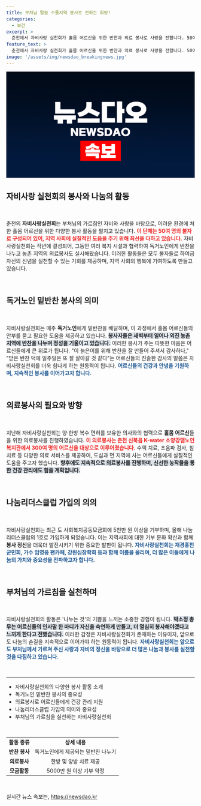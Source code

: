 ```yaml
---
title: 부처님 말씀 수몰지역 봉사로 전하는 희망!
categories:
  - 보건
excerpt: >
  춘천에서 자비사랑 실천회가 홀몸 어르신을 위한 반찬과 의료 봉사로 사랑을 전합니다. 50여 명의 불자들이 땀 흘려 전하는 진심, 그리고 5000만원 기부로 나눔리더스클럽 1호에 가입! 그들의 이야기를 만나보세요.
feature_text: >
  춘천에서 자비사랑 실천회가 홀몸 어르신을 위한 반찬과 의료 봉사로 사랑을 전합니다. 50여 명의 불자들이 땀 흘려 전하는 진심, 그리고 5000만원 기부로 나눔리더스클럽 1호에 가입! 그들의 이야기를 만나보세요.
image: '/assets/img/newsdao_breakingnews.jpg'
---
```


<p><img src="/assets/img/newsdao_breakingnews.jpg" alt="ranknews 속보" /></p>

<h2 data-ke-size="size26">자비사랑 실천회의 봉사와 나눔의 활동</h2>

<p data-ke-size="size16">&nbsp;</p>

<p>춘천의 <b>자비사랑실천회</b>는 부처님의 가르침인 자비와 사랑을 바탕으로, 어려운 환경에 처한 홀몸 어르신을 위한 다양한 봉사 활동을 펼치고 있습니다. <b><span style="color: #ee2323;">이 단체는 50여 명의 불자로 구성되어 있어, 지역 사회에 실질적인 도움을 주기 위해 최선을 다하고 있습니다.</span></b> 자비사랑실천회는 작년에 결성되어, 그동안 여러 복지 시설과 협력하여 독거노인에게 반찬을 나누고 농촌 지역의 의료봉사도 실시해왔습니다. 이러한 활동들은 모두 불자들로 하여금 자신의 신념을 실천할 수 있는 기회를 제공하며, 지역 사회의 행복에 기여하도록 만들고 있습니다.  </p>

<p data-ke-size="size16">&nbsp;</p>

<h2 data-ke-size="size26">독거노인 밑반찬 봉사의 의미</h2>

<p data-ke-size="size16">&nbsp;</p>

<p>자비사랑실천회는 매주 <b>독거노인</b>에게 밑반찬을 배달하며, 이 과정에서 홀몸 어르신들의 안부를 묻고 필요한 도움을 제공하고 있습니다. <b><span style="background-color: #21538527;">봉사자들은 새벽부터 일어나 외진 농촌 지역에 반찬을 나누며 정성을 기울이고 있습니다.</span></b> 이러한 봉사가 주는 따뜻한 마음은 어르신들에게 큰 위로가 됩니다. "이 늙은이를 위해 반찬을 잘 만들어 주셔서 감사하다," "받은 반찬 덕에 일주일은 또 잘 살아갈 것 같다"는 어르신들의 진솔한 감사의 말씀은 자비사랑실천회를 더욱 힘나게 하는 원동력이 됩니다. <b><span style="color: #1a5490;">어르신들의 건강과 안녕을 기원하며, 지속적인 봉사를 이어가고자 합니다.</span></b></p>

<p data-ke-size="size16">&nbsp;</p>

<h2 data-ke-size="size26">의료봉사의 필요와 방향</h2>

<p data-ke-size="size16">&nbsp;</p>

<p>지난해 자비사랑실천회는 양·한방 복수 면허를 보유한 의사와의 협력으로 <b>홀몸 어르신</b>들을 위한 의료봉사를 진행하였습니다. <b><span style="color: #ee2323;">이 의료봉사는 춘천 신북읍 K-water 소양강댐노인복지관에서 300여 명의 어르신을 대상으로 이루어졌습니다.</span></b> 수액 치료, 초음파 검사, 침 치료 등 다양한 의료 서비스를 제공하여, 도심과 먼 지역에 사는 어르신들에게 실질적인 도움을 주고자 했습니다. <b><span style="background-color: #21538527;">향후에도 지속적으로 의료봉사를 진행하며, 신선한 농작물을 통한 건강 관리에도 힘쓸 계획입니다.</span></b></p>

<p data-ke-size="size16">&nbsp;</p>

<h2 data-ke-size="size26">나눔리더스클럽 가입의 의의</h2>

<p data-ke-size="size16">&nbsp;</p>

<p>자비사랑실천회는 최근 도 사회복지공동모금회에 5천만 원 이상을 기부하며, 올해 나눔리더스클럽의 1호로 가입하게 되었습니다. 이는 지역사회에 대한 기부 문화 확산과 함께 <b>봉사 정신</b>을 더욱더 발전시키기 위한 중요한 발판이 됩니다. <b><span style="color: #1a5490;">자비사랑실천회는 재경홍천군민회, 가수 임영웅 팬카페, 강원심장학회 등과 함께 이름을 올리며, 더 많은 이들에게 나눔의 가치와 중요성을 전파하고자 합니다.</span></b></p>

<p data-ke-size="size16">&nbsp;</p>

<h2 data-ke-size="size26">부처님의 가르침을 실천하며</h2>

<p data-ke-size="size16">&nbsp;</p>

<p>자비사랑실천회의 활동은 '나누는 것'의 기쁨을 느끼는 소중한 경험이 됩니다. <b><span style="background-color: #21538527;">박소정 총무는 어르신들의 인사말 한 마디가 자신을 숙연하게 만들고, 더 열심히 봉사해야겠다고 느끼게 한다고 전했습니다.</span></b> 이러한 감정은 자비사랑실천회가 존재하는 이유이자, 앞으로도 나눔의 손길을 지속적으로 이어가야 하는 원동력이 됩니다. <b><span style="color: #1a5490;">자비사랑실천회는 앞으로도 부처님께서 가르쳐 주신 사랑과 자비의 정신을 바탕으로 더 많은 나눔과 봉사를 실천할 것을 다짐하고 있습니다.</span></b></p>

<p data-ke-size="size16">&nbsp;</p>

<hr>

<ul>
<li>자비사랑실천회의 다양한 봉사 활동 소개</li>
<li>독거노인 밑반찬 봉사의 중요성</li>
<li>의료봉사로 어르신들에게 건강 관리 지원</li>
<li>나눔리더스클럽 가입의 의미와 중요성</li>
<li>부처님의 가르침을 실천하는 자비사랑실천회</li>
</ul>

<p data-ke-size="size16">&nbsp;</p>

<table style="width: 100%; border-collapse: collapse;">
<tr>
<td style="text-align: center; height: 17px;"><b>활동 종류</b></td>
<td style="text-align: center; height: 17px;"><b>상세 내용</b></td>
</tr>
<tr>
<td style="text-align: center; height: 17px;"><b>반찬 봉사</b></td>
<td style="text-align: center; height: 17px;">독거노인에게 제공되는 밑반찬 나누기</td>
</tr>
<tr>
<td style="text-align: center; height: 17px;"><b>의료봉사</b></td>
<td style="text-align: center; height: 17px;">한방 및 양방 치료 제공</td>
</tr>
<tr>
<td style="text-align: center; height: 17px;"><b>모금활동</b></td>
<td style="text-align: center; height: 17px;">5000만 원 이상 기부 약정</td>
</tr>
</table>

<p data-ke-size="size16">&nbsp;</p>
실시간 뉴스 속보는, <a href="https://newsdao.kr" rel="dofollow">https://newsdao.kr</a>


